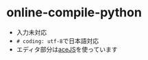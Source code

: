 # online-compile-python
- 入力未対応
- `# coding: utf-8`で日本語対応
- エディタ部分は[aceJS](https://ace.c9.io/)を使っています